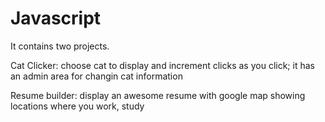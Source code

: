 # Javascript
It contains two projects. 

Cat Clicker: choose cat to display and increment clicks as you click; it has an admin area for changin cat information

Resume builder: display an awesome resume with google map showing locations where you work, study
